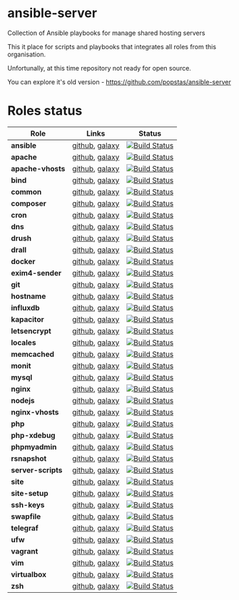 # ansible-server
Collection of Ansible playbooks for manage shared hosting servers

This it place for scripts and playbooks that integrates all roles from this organisation.

Unfortunally, at this time repository not ready for open source.

You can explore it's old version - https://github.com/popstas/ansible-server

# Roles status
Role | Links | Status
--- | --- | --- 
**ansible** | [github](https://github.com/viasite-ansible/ansible-role-ansible), [galaxy](https://galaxy.ansible.com/viasite-ansible/ansible) | [![Build Status](https://travis-ci.org/viasite-ansible/ansible-role-ansible.svg?branch=master)](https://travis-ci.org/viasite-ansible/ansible-role-ansible)
**apache** | [github](https://github.com/viasite-ansible/ansible-role-apache), [galaxy](https://galaxy.ansible.com/viasite-ansible/apache) | [![Build Status](https://travis-ci.org/viasite-ansible/ansible-role-apache.svg?branch=master)](https://travis-ci.org/viasite-ansible/ansible-role-apache)
**apache-vhosts** | [github](https://github.com/viasite-ansible/ansible-role-apache-vhosts), [galaxy](https://galaxy.ansible.com/viasite-ansible/apache-vhosts) | [![Build Status](https://travis-ci.org/viasite-ansible/ansible-role-apache-vhosts.svg?branch=master)](https://travis-ci.org/viasite-ansible/ansible-role-apache-vhosts)
**bind** | [github](https://github.com/viasite-ansible/ansible-role-bind), [galaxy](https://galaxy.ansible.com/viasite-ansible/bind) | [![Build Status](https://travis-ci.org/viasite-ansible/ansible-role-bind.svg?branch=master)](https://travis-ci.org/viasite-ansible/ansible-role-bind)
**common** | [github](https://github.com/viasite-ansible/ansible-role-common), [galaxy](https://galaxy.ansible.com/viasite-ansible/common) | [![Build Status](https://travis-ci.org/viasite-ansible/ansible-role-common.svg?branch=master)](https://travis-ci.org/viasite-ansible/ansible-role-common)
**composer** | [github](https://github.com/viasite-ansible/ansible-role-composer), [galaxy](https://galaxy.ansible.com/viasite-ansible/composer) | [![Build Status](https://travis-ci.org/viasite-ansible/ansible-role-composer.svg?branch=master)](https://travis-ci.org/viasite-ansible/ansible-role-composer)
**cron** | [github](https://github.com/viasite-ansible/ansible-role-cron), [galaxy](https://galaxy.ansible.com/viasite-ansible/cron) | [![Build Status](https://travis-ci.org/viasite-ansible/ansible-role-cron.svg?branch=master)](https://travis-ci.org/viasite-ansible/ansible-role-cron)
**dns** | [github](https://github.com/viasite-ansible/ansible-role-dns), [galaxy](https://galaxy.ansible.com/viasite-ansible/dns) | [![Build Status](https://travis-ci.org/viasite-ansible/ansible-role-dns.svg?branch=master)](https://travis-ci.org/viasite-ansible/ansible-role-dns)
**drush** | [github](https://github.com/viasite-ansible/ansible-role-drush), [galaxy](https://galaxy.ansible.com/viasite-ansible/drush) | [![Build Status](https://travis-ci.org/viasite-ansible/ansible-role-drush.svg?branch=master)](https://travis-ci.org/viasite-ansible/ansible-role-drush)
**drall** | [github](https://github.com/viasite-ansible/ansible-role-drall), [galaxy](https://galaxy.ansible.com/viasite-ansible/drall) | [![Build Status](https://travis-ci.org/viasite-ansible/ansible-role-drall.svg?branch=master)](https://travis-ci.org/viasite-ansible/ansible-role-drall)
**docker** | [github](https://github.com/viasite-ansible/ansible-role-docker), [galaxy](https://galaxy.ansible.com/viasite-ansible/docker) | [![Build Status](https://travis-ci.org/viasite-ansible/ansible-role-docker.svg?branch=master)](https://travis-ci.org/viasite-ansible/ansible-role-docker)
**exim4-sender** | [github](https://github.com/viasite-ansible/ansible-role-exim4-sender), [galaxy](https://galaxy.ansible.com/viasite-ansible/exim4-sender) | [![Build Status](https://travis-ci.org/viasite-ansible/ansible-role-exim4-sender.svg?branch=master)](https://travis-ci.org/viasite-ansible/ansible-role-exim4-sender)
**git** | [github](https://github.com/viasite-ansible/ansible-role-git), [galaxy](https://galaxy.ansible.com/viasite-ansible/git) | [![Build Status](https://travis-ci.org/viasite-ansible/ansible-role-git.svg?branch=master)](https://travis-ci.org/viasite-ansible/ansible-role-git)
**hostname** | [github](https://github.com/viasite-ansible/ansible-role-hostname), [galaxy](https://galaxy.ansible.com/viasite-ansible/hostname) | [![Build Status](https://travis-ci.org/viasite-ansible/ansible-role-hostname.svg?branch=master)](https://travis-ci.org/viasite-ansible/ansible-role-hostname)
**influxdb** | [github](https://github.com/viasite-ansible/ansible-role-influxdb), [galaxy](https://galaxy.ansible.com/viasite-ansible/influxdb) | [![Build Status](https://travis-ci.org/viasite-ansible/ansible-role-influxdb.svg?branch=master)](https://travis-ci.org/viasite-ansible/ansible-role-influxdb)
**kapacitor** | [github](https://github.com/viasite-ansible/ansible-role-kapacitor), [galaxy](https://galaxy.ansible.com/viasite-ansible/kapacitor) | [![Build Status](https://travis-ci.org/viasite-ansible/ansible-role-kapacitor.svg?branch=master)](https://travis-ci.org/viasite-ansible/ansible-role-kapacitor)
**letsencrypt** | [github](https://github.com/viasite-ansible/ansible-role-letsencrypt), [galaxy](https://galaxy.ansible.com/viasite-ansible/letsencrypt) | [![Build Status](https://travis-ci.org/viasite-ansible/ansible-role-letsencrypt.svg?branch=master)](https://travis-ci.org/viasite-ansible/ansible-role-letsencrypt)
**locales** | [github](https://github.com/viasite-ansible/ansible-role-locales), [galaxy](https://galaxy.ansible.com/viasite-ansible/locales) | [![Build Status](https://travis-ci.org/viasite-ansible/ansible-role-locales.svg?branch=master)](https://travis-ci.org/viasite-ansible/ansible-role-locales)
**memcached** | [github](https://github.com/viasite-ansible/ansible-role-memcached), [galaxy](https://galaxy.ansible.com/viasite-ansible/memcached) | [![Build Status](https://travis-ci.org/viasite-ansible/ansible-role-memcached.svg?branch=master)](https://travis-ci.org/viasite-ansible/ansible-role-memcached)
**monit** | [github](https://github.com/viasite-ansible/ansible-role-monit), [galaxy](https://galaxy.ansible.com/viasite-ansible/monit) | [![Build Status](https://travis-ci.org/viasite-ansible/ansible-role-monit.svg?branch=master)](https://travis-ci.org/viasite-ansible/ansible-role-monit)
**mysql** | [github](https://github.com/viasite-ansible/ansible-role-mysql), [galaxy](https://galaxy.ansible.com/viasite-ansible/mysql) | [![Build Status](https://travis-ci.org/viasite-ansible/ansible-role-mysql.svg?branch=master)](https://travis-ci.org/viasite-ansible/ansible-role-mysql)
**nginx** | [github](https://github.com/viasite-ansible/ansible-role-nginx), [galaxy](https://galaxy.ansible.com/viasite-ansible/nginx) | [![Build Status](https://travis-ci.org/viasite-ansible/ansible-role-nginx.svg?branch=master)](https://travis-ci.org/viasite-ansible/ansible-role-nginx)
**nodejs** | [github](https://github.com/viasite-ansible/ansible-role-nodejs), [galaxy](https://galaxy.ansible.com/viasite-ansible/nodejs) | [![Build Status](https://travis-ci.org/viasite-ansible/ansible-role-nodejs.svg?branch=master)](https://travis-ci.org/viasite-ansible/ansible-role-nodejs)
**nginx-vhosts** | [github](https://github.com/viasite-ansible/ansible-role-nginx-vhosts), [galaxy](https://galaxy.ansible.com/viasite-ansible/nginx-vhosts) | [![Build Status](https://travis-ci.org/viasite-ansible/ansible-role-nginx-vhosts.svg?branch=master)](https://travis-ci.org/viasite-ansible/ansible-role-nginx-vhosts)
**php** | [github](https://github.com/viasite-ansible/ansible-role-php), [galaxy](https://galaxy.ansible.com/viasite-ansible/php) | [![Build Status](https://travis-ci.org/viasite-ansible/ansible-role-php.svg?branch=master)](https://travis-ci.org/viasite-ansible/ansible-role-php)
**php-xdebug** | [github](https://github.com/viasite-ansible/ansible-role-php-xdebug), [galaxy](https://galaxy.ansible.com/viasite-ansible/php-xdebug) | [![Build Status](https://travis-ci.org/viasite-ansible/ansible-role-php-xdebug.svg?branch=master)](https://travis-ci.org/viasite-ansible/ansible-role-php-xdebug)
**phpmyadmin** | [github](https://github.com/viasite-ansible/ansible-role-phpmyadmin), [galaxy](https://galaxy.ansible.com/viasite-ansible/phpmyadmin) | [![Build Status](https://travis-ci.org/viasite-ansible/ansible-role-phpmyadmin.svg?branch=master)](https://travis-ci.org/viasite-ansible/ansible-role-phpmyadmin)
**rsnapshot** | [github](https://github.com/viasite-ansible/ansible-role-rsnapshot), [galaxy](https://galaxy.ansible.com/viasite-ansible/rsnapshot) | [![Build Status](https://travis-ci.org/viasite-ansible/ansible-role-rsnapshot.svg?branch=master)](https://travis-ci.org/viasite-ansible/ansible-role-rsnapshot)
**server-scripts** | [github](https://github.com/viasite-ansible/ansible-role-server-scripts), [galaxy](https://galaxy.ansible.com/viasite-ansible/server-scripts) | [![Build Status](https://travis-ci.org/viasite-ansible/ansible-role-server-scripts.svg?branch=master)](https://travis-ci.org/viasite-ansible/ansible-role-server-scripts)
**site** | [github](https://github.com/viasite-ansible/ansible-role-site), [galaxy](https://galaxy.ansible.com/viasite-ansible/site) | [![Build Status](https://travis-ci.org/viasite-ansible/ansible-role-site.svg?branch=master)](https://travis-ci.org/viasite-ansible/ansible-role-site)
**site-setup** | [github](https://github.com/viasite-ansible/ansible-role-site-setup), [galaxy](https://galaxy.ansible.com/viasite-ansible/site-setup) | [![Build Status](https://travis-ci.org/viasite-ansible/ansible-role-site-setup.svg?branch=master)](https://travis-ci.org/viasite-ansible/ansible-role-site-setup)
**ssh-keys** | [github](https://github.com/viasite-ansible/ansible-role-ssh-keys), [galaxy](https://galaxy.ansible.com/viasite-ansible/ssh-keys) | [![Build Status](https://travis-ci.org/viasite-ansible/ansible-role-ssh-keys.svg?branch=master)](https://travis-ci.org/viasite-ansible/ansible-role-ssh-keys)
**swapfile** | [github](https://github.com/viasite-ansible/ansible-role-swapfile), [galaxy](https://galaxy.ansible.com/viasite-ansible/swapfile) | [![Build Status](https://travis-ci.org/viasite-ansible/ansible-role-swapfile.svg?branch=master)](https://travis-ci.org/viasite-ansible/ansible-role-swapfile)
**telegraf** | [github](https://github.com/viasite-ansible/ansible-role-telegraf), [galaxy](https://galaxy.ansible.com/viasite-ansible/telegraf) | [![Build Status](https://travis-ci.org/viasite-ansible/ansible-role-telegraf.svg?branch=master)](https://travis-ci.org/viasite-ansible/ansible-role-telegraf)
**ufw** | [github](https://github.com/viasite-ansible/ansible-role-ufw), [galaxy](https://galaxy.ansible.com/viasite-ansible/ufw) | [![Build Status](https://travis-ci.org/viasite-ansible/ansible-role-ufw.svg?branch=master)](https://travis-ci.org/viasite-ansible/ansible-role-ufw)
**vagrant** | [github](https://github.com/viasite-ansible/ansible-role-vagrant), [galaxy](https://galaxy.ansible.com/viasite-ansible/vagrant) | [![Build Status](https://travis-ci.org/viasite-ansible/ansible-role-vagrant.svg?branch=master)](https://travis-ci.org/viasite-ansible/ansible-role-vagrant)
**vim** | [github](https://github.com/viasite-ansible/ansible-role-vim), [galaxy](https://galaxy.ansible.com/viasite-ansible/vim) | [![Build Status](https://travis-ci.org/viasite-ansible/ansible-role-vim.svg?branch=master)](https://travis-ci.org/viasite-ansible/ansible-role-vim)
**virtualbox** | [github](https://github.com/viasite-ansible/ansible-role-virtualbox), [galaxy](https://galaxy.ansible.com/viasite-ansible/virtualbox) | [![Build Status](https://travis-ci.org/viasite-ansible/ansible-role-virtualbox.svg?branch=master)](https://travis-ci.org/viasite-ansible/ansible-role-virtualbox)
**zsh** | [github](https://github.com/viasite-ansible/ansible-role-zsh), [galaxy](https://galaxy.ansible.com/viasite-ansible/zsh) | [![Build Status](https://travis-ci.org/viasite-ansible/ansible-role-zsh.svg?branch=master)](https://travis-ci.org/viasite-ansible/ansible-role-zsh)
